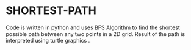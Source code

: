 # SHORTEST-PATH
Code is written in python and uses BFS Algorithm to find the shortest possible path between any two points in a 2D grid.
Result of the path is interpreted using turtle graphics .
